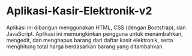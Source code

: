 # Aplikasi-Kasir-Elektronik-v2
Aplikasi ini dibangun menggunakan HTML, CSS (dengan Bootstrap), dan JavaScript. Aplikasi ini memungkinkan pengguna untuk menambahkan, mengedit, dan menghapus barang dari daftar kasir elektronik, serta menghitung total harga berdasarkan barang yang ditambahkan

